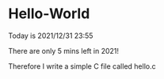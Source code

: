 # Hello-World

Today is 2021/12/31 23:55

There are only 5 mins left in 2021!

Therefore I write a simple C file called hello.c

